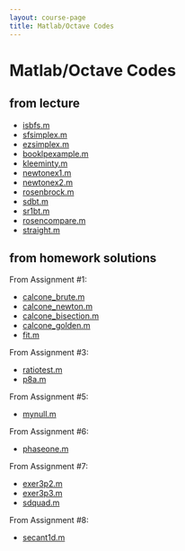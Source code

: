 ```yaml
---
layout: course-page
title: Matlab/Octave Codes
---
```


# Matlab/Octave Codes

## from lecture

  * [isbfs.m](assets/codes/isbfs.m)
  * [sfsimplex.m](assets/codes/sfsimplex.m)
  * [ezsimplex.m](assets/codes/ezsimplex.m)
  * [booklpexample.m](assets/codes/booklpexample.m)
  * [kleeminty.m](assets/codes/kleeminty.m)
  * [newtonex1.m](assets/codes/newtonex1.m)
  * [newtonex2.m](assets/codes/newtonex2.m)
  * [rosenbrock.m](assets/codes/rosenbrock.m)
  * [sdbt.m](assets/codes/sdbt.m)
  * [sr1bt.m](assets/codes/sr1bt.m)
  * [rosencompare.m](assets/codes/rosencompare.m)
  * [straight.m](assets/codes/straight.m)

## from homework solutions

From Assignment #1:

  * [calcone_brute.m](assets/codes/calcone_brute.m)
  * [calcone_newton.m](assets/codes/calcone_newton.m)
  * [calcone_bisection.m](assets/codes/calcone_bisection.m)
  * [calcone_golden.m](assets/codes/calcone_golden.m)
  * [fit.m](assets/codes/fit.m)

From Assignment #3:

  * [ratiotest.m](assets/codes/ratiotest.m)
  * [p8a.m](assets/codes/p8a.m)

From Assignment #5:

  * [mynull.m](assets/codes/mynull.m)

From Assignment #6:

  * [phaseone.m](assets/codes/phaseone.m)

From Assignment #7:

  * [exer3p2.m](assets/codes/exer3p2.m)
  * [exer3p3.m](assets/codes/exer3p3.m)
  * [sdquad.m](assets/codes/sdquad.m)

From Assignment #8:

  * [secant1d.m](assets/codes/secant1d.m)

